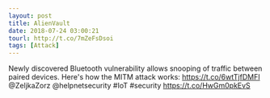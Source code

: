 ```yaml
---
layout: post
title: AlienVault
date: 2018-07-24 03:00:21
tourl: http://t.co/7mZeFsDsoi
tags: [Attack]
---
```

Newly discovered Bluetooth vulnerability allows snooping of traffic between paired devices. Here's how the MITM attack works: https://t.co/6wtTjfDMFI @ZeljkaZorz @helpnetsecurity #IoT #security https://t.co/HwGm0pkEvS